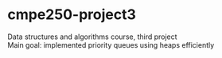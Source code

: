 # cmpe250-project3
Data structures and algorithms course, third project <br>
Main goal: implemented priority queues using heaps efficiently
